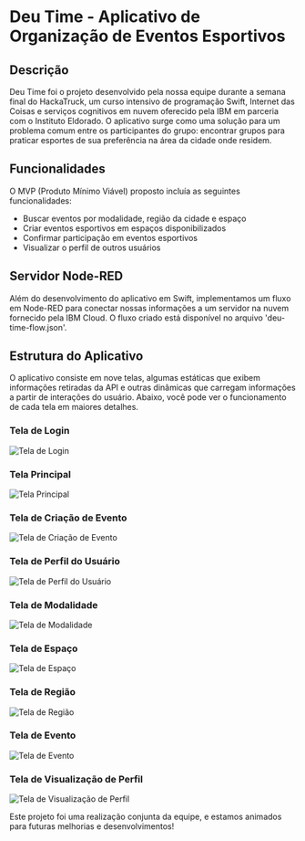 # Deu Time - Aplicativo de Organização de Eventos Esportivos

## Descrição

Deu Time foi o projeto desenvolvido pela nossa equipe durante a semana final do HackaTruck, um curso intensivo de programação Swift, Internet das Coisas e serviços cognitivos em nuvem oferecido pela IBM em parceria com o Instituto Eldorado. O aplicativo surge como uma solução para um problema comum entre os participantes do grupo: encontrar grupos para praticar esportes de sua preferência na área da cidade onde residem.

## Funcionalidades

O MVP (Produto Mínimo Viável) proposto incluía as seguintes funcionalidades:
- Buscar eventos por modalidade, região da cidade e espaço
- Criar eventos esportivos em espaços disponibilizados
- Confirmar participação em eventos esportivos
- Visualizar o perfil de outros usuários

## Servidor Node-RED

Além do desenvolvimento do aplicativo em Swift, implementamos um fluxo em Node-RED para conectar nossas informações a um servidor na nuvem fornecido pela IBM Cloud. O fluxo criado está disponível no arquivo 'deu-time-flow.json'.

## Estrutura do Aplicativo

O aplicativo consiste em nove telas, algumas estáticas que exibem informações retiradas da API e outras dinâmicas que carregam informações a partir de interações do usuário. Abaixo, você pode ver o funcionamento de cada tela em maiores detalhes.

### Tela de Login
![Tela de Login](https://github.com/prestesvinicius/deu-time/blob/main/telaLogin.jpeg)

### Tela Principal
![Tela Principal](https://github.com/prestesvinicius/deu-time/blob/main/HomeView.gif)

### Tela de Criação de Evento
![Tela de Criação de Evento](https://github.com/prestesvinicius/deu-time/blob/main/novoEvento.gif)

### Tela de Perfil do Usuário
![Tela de Perfil do Usuário](https://github.com/prestesvinicius/deu-time/blob/main/TelaOwnUser.png)

### Tela de Modalidade
![Tela de Modalidade](https://github.com/prestesvinicius/deu-time/blob/main/TelaModalidade.png)

### Tela de Espaço
![Tela de Espaço](https://github.com/prestesvinicius/deu-time/blob/main/telaEspaco.gif)

### Tela de Região
![Tela de Região](https://github.com/prestesvinicius/deu-time/blob/main/TelaRegião.png)

### Tela de Evento
![Tela de Evento](https://github.com/prestesvinicius/deu-time/blob/main/telaEvento.gif)

### Tela de Visualização de Perfil 
![Tela de Visualização de Perfil](https://github.com/prestesvinicius/deu-time/blob/main/telaUser.png)

Este projeto foi uma realização conjunta da equipe, e estamos animados para futuras melhorias e desenvolvimentos!
